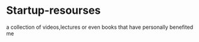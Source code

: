# Startup-resourses
a collection of videos,lectures or even books that have personally benefited me 
